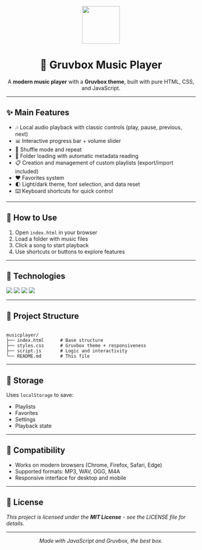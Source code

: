 <p align="center">
  <img src="https://img.icons8.com/fluency/96/music.png" width="100" height="100"/>
</p>

<h1 align="center">🎵 Gruvbox Music Player</h1>
<p align="center">
  A <strong>modern music player</strong> with a <strong>Gruvbox theme</strong>, built with pure HTML, CSS, and JavaScript.
</p>

---

## ✨ Main Features

* 🎶 Local audio playback with classic controls (play, pause, previous, next)
* 📊 Interactive progress bar + volume slider
* 🔀 Shuffle mode and repeat
* 📁 Folder loading with automatic metadata reading
* 📋 Creation and management of custom playlists (export/import included)
* ❤️ Favorites system
* 🌓 Light/dark theme, font selection, and data reset
* ⌨️ Keyboard shortcuts for quick control

---

## 🚀 How to Use

1. Open `index.html` in your browser
2. Load a folder with music files
3. Click a song to start playback
4. Use shortcuts or buttons to explore features

---

## 🧠 Technologies

<p>
  <img src="https://img.shields.io/badge/HTML5-E34F26?style=flat-square&logo=html5&logoColor=white"/>
  <img src="https://img.shields.io/badge/CSS3-1572B6?style=flat-square&logo=css3&logoColor=white"/>
  <img src="https://img.shields.io/badge/JavaScript-F7DF1E?style=flat-square&logo=javascript&logoColor=black"/>
  <img src="https://img.shields.io/badge/Google%20Fonts-4285F4?style=flat-square&logo=google&logoColor=white"/>
</p>

---

## 📁 Project Structure

```

musicplayer/
├── index.html      # Base structure
├── styles.css      # Gruvbox theme + responsiveness
├── script.js       # Logic and interactivity
└── README.md       # This file

```

---

## 💾 Storage

Uses `localStorage` to save:

* Playlists
* Favorites
* Settings
* Playback state

---

## 📱 Compatibility

* Works on modern browsers (Chrome, Firefox, Safari, Edge)
* Supported formats: MP3, WAV, OGG, M4A
* Responsive interface for desktop and mobile

---

## 📄 License

*This project is licensed under the **MIT License** - see the LICENSE file for details.*

---

<p align="center"><em>Made with JavaScript and Gruvbox, the best box.</em></p>